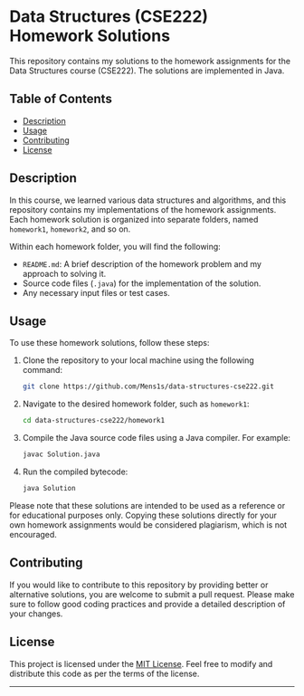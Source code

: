 # Data Structures (CSE222) Homework Solutions

This repository contains my solutions to the homework assignments for the Data Structures course (CSE222). The solutions are implemented in Java.

## Table of Contents

- [Description](#description)
- [Usage](#usage)
- [Contributing](#contributing)
- [License](#license)

## Description

In this course, we learned various data structures and algorithms, and this repository contains my implementations of the homework assignments. Each homework solution is organized into separate folders, named `homework1`, `homework2`, and so on.

Within each homework folder, you will find the following:

- `README.md`: A brief description of the homework problem and my approach to solving it.
- Source code files (`.java`) for the implementation of the solution.
- Any necessary input files or test cases.

## Usage

To use these homework solutions, follow these steps:

1. Clone the repository to your local machine using the following command:

   ```bash
   git clone https://github.com/Mens1s/data-structures-cse222.git
   ```

2. Navigate to the desired homework folder, such as `homework1`:

   ```bash
   cd data-structures-cse222/homework1
   ```

3. Compile the Java source code files using a Java compiler. For example:

   ```bash
   javac Solution.java
   ```

4. Run the compiled bytecode:

   ```bash
   java Solution
   ```

Please note that these solutions are intended to be used as a reference or for educational purposes only. Copying these solutions directly for your own homework assignments would be considered plagiarism, which is not encouraged.

## Contributing

If you would like to contribute to this repository by providing better or alternative solutions, you are welcome to submit a pull request. Please make sure to follow good coding practices and provide a detailed description of your changes.

## License

This project is licensed under the [MIT License](LICENSE). Feel free to modify and distribute this code as per the terms of the license.

---
